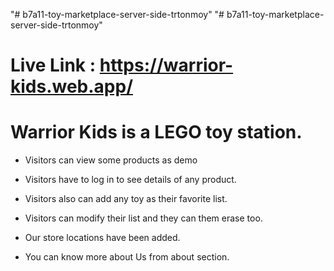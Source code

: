 "# b7a11-toy-marketplace-server-side-trtonmoy"
"# b7a11-toy-marketplace-server-side-trtonmoy"

# Live Link : https://warrior-kids.web.app/

# Warrior Kids is a LEGO toy station.

- Visitors can view some products as demo

- Visitors have to log in to see details of any product.

- Visitors also can add any toy as their favorite list.

- Visitors can modify their list and they can them erase too.

- Our store locations have been added.

- You can know more about Us from about section.
